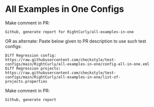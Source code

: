 # All Examples in One Configs
Make comment in PR:
```
Github, generate report for RightCurly/all-examples-in-one
```
OR as alternate:
Paste below given to PR description to use such test configs:
```
Diff Regression config: https://raw.githubusercontent.com/checkstyle/test-configs/main/RightCurly/all-examples-in-one/config-all-in-one.xml
Diff Regression projects: https://raw.githubusercontent.com/checkstyle/test-configs/main/RightCurly/all-examples-in-one/list-of-projects.properties
```
Make comment in PR:
```
Github, generate report
```
